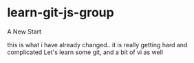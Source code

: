 # learn-git-js-group
A New Start 

this is what i have already changed.. it is really getting hard and complicated
Let's learn some git, and a bit of vi as well
